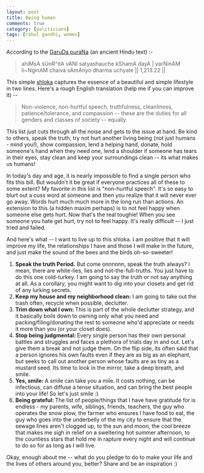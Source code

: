 ```yaml
---
layout: post
title: Being human
comments: true
category: [politicians]
tags: [rahul gandhi, women]
---
```

According to the <a href="http://sacred-texts.com/hin/gpu/index.htm" target="_blank">GaruDa puraNa</a> (an ancient Hindu text) :-
<blockquote>
ahiMsA sUnR^itA vANI satyashauche kShamA dayA |
varNinAM li~NginAM chaiva sAmAnyo dharma uchyate || 1,213.22 ||
</blockquote>
This simple <a href="http://en.wikipedia.org/wiki/Shloka" target="_blank">shloka</a> captures the essence of a beautiful and simple lifestyle in two lines. Here's a rough English translation (help me if you can improve it) --
<blockquote>
Non-violence, non-hurtful speech, truthfulness, cleanliness, patience/tolerance, and compassion  -- these are the duties for all genders and classes of society -- equally.
</blockquote>
<!--more-->

This list just cuts through all the noise and gets to the issue at hand. Be kind to others, speak the truth, try not hurt another living being (not just humans - mind you!), show compassion, lend a helping hand, donate, hold someone's hand when they need one, lend a shoulder if someone has tears in their eyes, stay clean and keep your surroundings clean -- its what makes us humans!

In today's day and age, it is nearly impossible to find a single person who fits this bill. But wouldn't it be great if everyone practices all of these to some extent? My favorite in this list is "non-hurtful speech". It's so easy to blurt out a cuss word at someone and then you realize that it will never ever go away. Words hurt much much more in the long run than actions. An extension to this (a hidden maxim perhaps) is to not feel happy when someone else gets hurt. Now that's the real toughie! When you see someone you hate get hurt, try not to feel happy. It's really difficult -- I just tried and failed.

And here's what -- I want to live up to this shloka. I am positive that it will improve my life, the relationships I have and those I will make in the future, and just make the sound of the bees and the birds oh-so-sweeter!
<ol>
	<li><strong>Speak the truth Period.</strong> But come onnnnnn, speak the truth always? I mean, there are white-lies, lies and not-the-full-truths. You just have to do this one cold-turkey. I am going to say the truth or not say anything at all. As a corollary, you might want to dig into your closets and get rid of any lurking secrets.</li>
	<li><strong>Keep my house and my neighborhood clean:</strong> I am going to take out the trash often, recycle when possible, declutter.</li>
	<li><strong>Trim down what I own: </strong>This is part of the whole declutter strategy, and it basically boils down to owning only what you need and packing/filing/donating the rest to someone who'd appreciate or needs it more than you (or your closet does).</li>
	<li><strong>Stop being judgmental: </strong>Every single person has their own personal battles and struggles and faces a plethora of trials day in and out. Let's give them a break and not judge them. On the flip side, its often said that a person ignores his own faults even if they are as big as an elephant, but seeks to call out another person whose faults are as tiny as a mustard seed. Its time to look in the mirror, take a deep breath, and smile.</li>
	<li><strong>Yes, smile: </strong>A smile can take you a mile. It costs nothing, can be infectious, can diffuse a tense situation, and can bring the best people into your life! So let's just smile :)</li>
	<li><strong>Being grateful: </strong>The list of people/things that I have have gratitude for is endless - my parents, wife, siblings, friends, teachers, the guy who operates the snow plow, the farmer who ensures I have food to eat, the guy who goes into the underbelly of the my city to ensure that the sewage lines aren't clogged up, to the sun and moon, the cool breeze that makes me sigh in relief on a sweltering hot summer afternoon, to the countless stars that hold me in rapture every night and will continue to do so for as long as I will live.</li>
</ol>
Okay, enough about me -- what do you pledge to do to make your life and the lives of others around you, better? Share and be an inspiration :)
